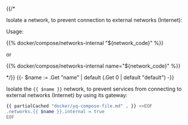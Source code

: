 {{/*

Isolate a network,
to prevent connection to external networks (Internet):

Usage:

{{% docker/compose/networks-internal "${network_code}" %}}

or

{{% docker/compose/networks-internal name="${network_code}" %}}

*/}}
{{- $name := .Get "name" | default (.Get 0 | default "default") -}}

Isolate the `{{ $name }}` network,
to prevent services from connecting to external networks (Internet)
by using its gateway:

```bash
{{ partialCached "docker/yq-compose-file.md" . }} <<EOF
.networks.{{ $name }}.internal = true
EOF
```

